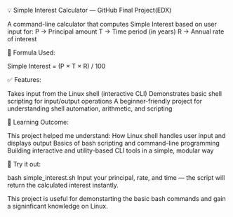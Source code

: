 💡 Simple Interest Calculator — GitHub Final Project(EDX)

A command-line calculator that computes Simple Interest based on user input for:
P → Principal amount
T → Time period (in years)
R → Annual rate of interest

🧮 Formula Used:

Simple Interest = (P × T × R) / 100

✅ Features:

Takes input from the Linux shell (interactive CLI)
Demonstrates basic shell scripting for input/output operations
A beginner-friendly project for understanding shell automation, arithmetic, and scripting

🎯 Learning Outcome:

This project helped me understand:
How Linux shell handles user input and displays output
Basics of bash scripting and command-line programming
Building interactive and utility-based CLI tools in a simple, modular way

🚀 Try it out:

bash simple_interest.sh
Input your principal, rate, and time — the script will return the calculated interest instantly.

This project is useful for demonstarting the basic bash commands and gain a signinficant knowledge on Linux.
